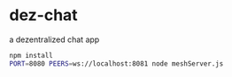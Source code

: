 # dez-chat
a dezentralized chat app

```bash
npm install
PORT=8080 PEERS=ws://localhost:8081 node meshServer.js
```

